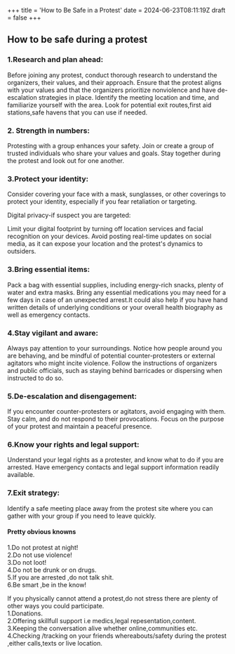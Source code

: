 +++
title = 'How to Be Safe in a Protest'
date = 2024-06-23T08:11:19Z
draft = false
+++
## How to be safe during a protest

### 1.Research and plan ahead:

Before joining any protest, conduct thorough research to understand the organizers, their values, and their approach. Ensure that the protest aligns with your values and that the organizers prioritize nonviolence and have de-escalation strategies in place.
Identify the meeting location and time, and familiarize yourself with the area. Look for potential exit routes,first aid stations,safe havens that you can use if needed.

### 2. Strength in numbers:

Protesting with a group enhances your safety. Join or create a group of trusted individuals who share your values and goals. Stay together during the protest and look out for one another.

### 3.Protect your identity:

Consider covering your face with a mask, sunglasses, or other coverings to protect your identity, especially if you fear retaliation or targeting.

Digital privacy-if suspect you are targeted:

Limit your digital footprint by turning off location services and facial recognition on your devices. Avoid posting real-time updates on social media, as it can expose your location and the protest's dynamics to outsiders.

### 3.Bring essential items:

Pack a bag with essential supplies, including energy-rich snacks, plenty of water and extra masks.
Bring any essential medications you may need for a few days in case of an unexpected arrest.It could also help if you have hand written details of underlying conditions or your overall health biography as well as emergency contacts.

### 4.Stay vigilant and aware:

Always pay attention to your surroundings. Notice how people around you are behaving, and be mindful of potential counter-protesters or external agitators who might incite violence.
Follow the instructions of organizers and public officials, such as staying behind barricades or dispersing when instructed to do so.

### 5.De-escalation and disengagement:

If you encounter counter-protesters or agitators, avoid engaging with them. Stay calm, and do not respond to their provocations. Focus on the purpose of your protest and maintain a peaceful presence.


### 6.Know your rights and legal support:

Understand your legal rights as a protester, and know what to do if you are arrested. Have emergency contacts and legal support information readily available.

### 7.Exit strategy:

Identify a safe meeting place away from the protest site where you can gather with your group if you need to leave quickly.


#### Pretty obvious knowns
1.Do not protest at night!  
2.Do not use violence!  
3.Do not loot!  
4.Do not be drunk or on drugs.  
5.If you are arrested ,do not talk shit.  
6.Be smart ,be in the know!

If you physically cannot attend a protest,do not stress there are plenty of other ways you could participate.  
  1.Donations.  
  2.Offering skillfull support i.e medics,legal repesentation,content.  
  3.Keeping the conversation alive whether online,communities etc.  
  4.Checking /tracking on your friends whereabouts/safety during the protest ,either calls,texts or live location.
